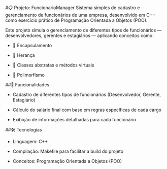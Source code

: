#📋 Projeto: FuncionarioManager
Sistema simples de cadastro e gerenciamento de funcionários de uma empresa, desenvolvido em C++ como exercício prático de Programação Orientada a Objetos (POO).

Este projeto simula o gerenciamento de diferentes tipos de funcionários — desenvolvedores, gerentes e estagiários — aplicando conceitos como:

- 🧱 Encapsulamento

- 🧬 Herança

- 🧩 Classes abstratas e métodos virtuais

- 🔄 Polimorfismo

##🔧 Funcionalidades
- Cadastro de diferentes tipos de funcionários (Desenvolvedor, Gerente, Estagiário)

- Cálculo do salário final com base em regras específicas de cada cargo

- Exibição de informações detalhadas para cada funcionário

##🛠 Tecnologias
- Linguagem: C++

- Compilação: Makefile para facilitar a build do projeto

- Conceitos: Programação Orientada a Objetos (POO)
